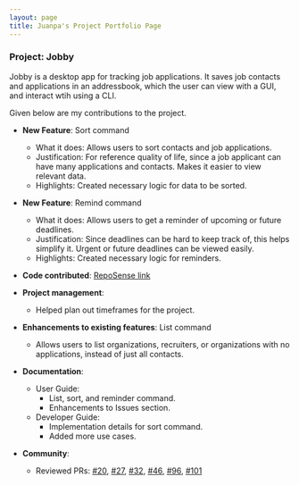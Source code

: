 ```yaml
---
layout: page
title: Juanpa's Project Portfolio Page
---
```


<div class="reset-page-break-defaults" markdown="1">

### Project: Jobby

Jobby is a desktop app for tracking job applications. It saves job contacts and applications in an addressbook, which the user can view with a GUI, and interact wtih using a CLI.

Given below are my contributions to the project.

* **New Feature**: Sort command
    * What it does: Allows users to sort contacts and job applications.
    * Justification: For reference quality of life, since a job applicant can have many applications and contacts. Makes it easier to view relevant data.
    * Highlights: Created necessary logic for data to be sorted.

* **New Feature**: Remind command
  * What it does: Allows users to get a reminder of upcoming or future deadlines.
  * Justification: Since deadlines can be hard to keep track of, this helps simplify it. Urgent or future deadlines can be viewed easily.
  * Highlights: Created necessary logic for reminders.

* **Code contributed**: [RepoSense link](https://nus-cs2103-ay2324s1.github.io/tp-dashboard/?search=AY2324S1-CS2103T-W08-3&sort=groupTitle&sortWithin=title&timeframe=commit&mergegroup=&groupSelect=groupByRepos&breakdown=true&checkedFileTypes=docs~functional-code~test-code~other&since=2023-09-22&tabOpen=true&tabType=authorship&tabAuthor=wamps-jp&tabRepo=AY2324S1-CS2103T-W08-3%2Ftp%5Bmaster%5D&authorshipIsMergeGroup=false&authorshipFileTypes=docs~other~functional-code~test-code&authorshipIsBinaryFileTypeChecked=false&authorshipIsIgnoredFilesChecked=false)

* **Project management**:
    * Helped plan out timeframes for the project.

* **Enhancements to existing features**: List command
    * Allows users to list organizations, recruiters, or organizations with no applications, instead of just all contacts.

* **Documentation**:
    * User Guide:
        * List, sort, and reminder command.
        * Enhancements to Issues section.
    * Developer Guide:
        * Implementation details for sort command.
        * Added more use cases.

* **Community**:
    * Reviewed PRs: [#20](https://github.com/AY2324S1-CS2103T-W08-3/tp/pull/20), [#27](https://github.com/AY2324S1-CS2103T-W08-3/tp/pull/27), [#32](https://github.com/AY2324S1-CS2103T-W08-3/tp/pull/32), [#46](https://github.com/AY2324S1-CS2103T-W08-3/tp/pull/46), [#96](https://github.com/AY2324S1-CS2103T-W08-3/tp/pull/96), [#101](https://github.com/AY2324S1-CS2103T-W08-3/tp/pull/101)

</div>
